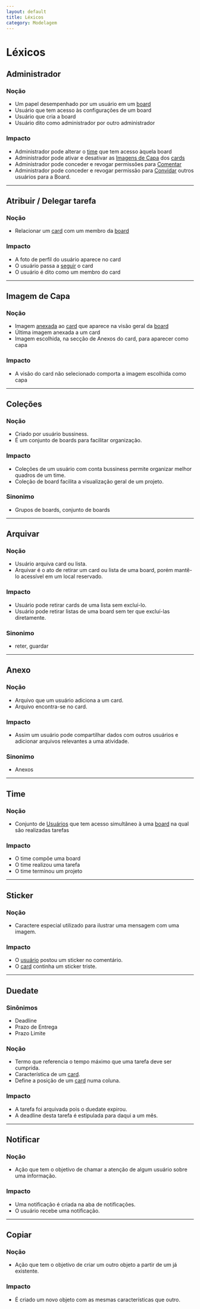 ```yaml
---
layout: default
title: Léxicos
category: Modelagem
---
```


# Léxicos

## Administrador

### Noção
- Um papel desempenhado por um usuário em um [board]()
- Usuário que tem acesso às configurações de um board
- Usuário que cria a board
- Usuário dito como administrador por outro administrador

### Impacto
- Administrador pode alterar o [time]() que tem acesso àquela board
- Administrador pode ativar e desativar as [Imagens de Capa](lexicos.html#imagem-de-capa) dos [cards]()
- Administrador pode conceder e revogar permissões para [Comentar]()
- Administrador pode conceder e revogar permissão para [Convidar]() outros usuários para a Board.
 
--------------

## Atribuir / Delegar tarefa

### Noção
- Relacionar um [card]() com um membro da [board]()

### Impacto
- A foto de perfil do usuário aparece no card
- O usuário passa a [seguir]() o card
- O usuário é dito como um membro do card

--------------

## Imagem de Capa

### Noção
- Imagem [anexada]() ao [card]() que aparece na visão geral da [board]()
- Última imagem anexada a um card
- Imagem escolhida, na secção de Anexos do card, para aparecer como capa

### Impacto
- A visão do card não selecionado comporta a imagem escolhida como capa

--------------

## Coleções

### Noção
- Criado por usuário bussiness.
- É um conjunto de boards para facilitar organização.

### Impacto
- Coleções de um usuário com conta bussiness permite organizar melhor quadros de um time.
- Coleção de board facilita a visualização geral de um projeto.

### Sinonimo
- Grupos de boards, conjunto de boards
 
--------------

## Arquivar

### Noção
- Usuário arquiva card ou lista.
- Arquivar é o ato de retirar um card ou lista de uma board, porém mantê-lo acessível em um local reservado.

### Impacto
- Usuário pode retirar cards de uma lista sem excluí-lo.
- Usuário pode retirar listas de uma board sem ter que excluí-las diretamente.

### Sinonimo
- reter, guardar
 
--------------

## Anexo

### Noção
- Arquivo que um usuário adiciona a um card.
- Arquivo encontra-se no card.

### Impacto
- Assim um usuário pode compartilhar dados com outros usuários e adicionar arquivos relevantes a uma atividade.

### Sinonimo
- Anexos
 
--------------
## Time

### Noção
- Conjunto de [Usuários]() que tem acesso simultâneo à uma [board]() na qual são realizadas tarefas

### Impacto
- O time compõe uma board
- O time realizou uma tarefa
- O time terminou um projeto


--------------

## Sticker

### Noção
- Caractere especial utilizado para ilustrar uma mensagem com uma imagem.

### Impacto
- O [usuário]() postou um sticker no comentário.
- O [card]() continha um sticker triste.


--------------

## Duedate

### Sinônimos
- Deadline
- Prazo de Entrega
- Prazo Limite

### Noção
- Termo que referencia o tempo máximo que uma tarefa deve ser cumprida.
- Característica de um [card]().
- Define a posição de um [card]() numa coluna.

### Impacto
- A tarefa foi arquivada pois o duedate expirou.
- A deadline desta tarefa é estipulada para daqui a um mês.


--------------

## Notificar

### Noção
- Ação que tem o objetivo de chamar a atenção de algum usuário sobre uma informação.

### Impacto
- Uma notificação é criada na aba de notificações.
- O usuário recebe uma notificação.


--------------

## Copiar

### Noção
- Ação que tem o objetivo de criar um outro objeto a partir de um já existente.

### Impacto
- É criado um novo objeto com as mesmas características que outro.

